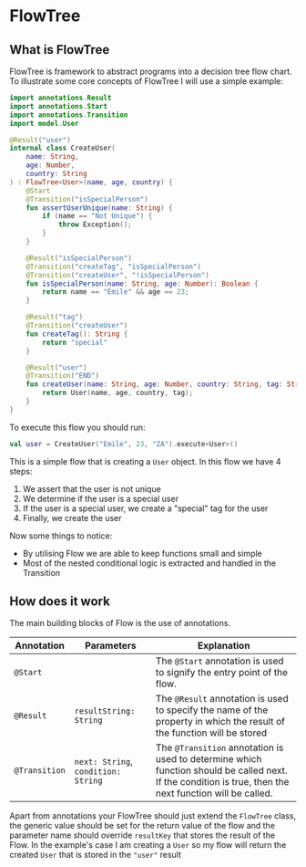# FlowTree

## What is FlowTree

FlowTree is framework to abstract programs into a decision tree flow chart. To illustrate some core concepts of FlowTree
I will use a simple example:

```Kotlin
import annotations.Result
import annotations.Start
import annotations.Transition
import model.User

@Result("user")
internal class CreateUser(
    name: String,
    age: Number,
    country: String
) : FlowTree<User>(name, age, country) {
    @Start
    @Transition("isSpecialPerson")
    fun assertUserUnique(name: String) {
        if (name == "Not Unique") {
            throw Exception();
        }
    }

    @Result("isSpecialPerson")
    @Transition("createTag", "isSpecialPerson")
    @Transition("createUser", "!isSpecialPerson")
    fun isSpecialPerson(name: String, age: Number): Boolean {
        return name == "Emile" && age == 23;
    }

    @Result("tag")
    @Transition("createUser")
    fun createTag(): String {
        return "special"
    }

    @Result("user")
    @Transition("END")
    fun createUser(name: String, age: Number, country: String, tag: String?): User {
        return User(name, age, country, tag);
    }
}
```

To execute this flow you should run:

```Kotlin
val user = CreateUser("Emile", 23, "ZA").execute<User>()
```

This is a simple flow that is creating a `User` object. In this flow we have 4 steps:

1. We assert that the user is not unique
2. We determine if the user is a special user
3. If the user is a special user, we create a "special" tag for the user
4. Finally, we create the user

Now some things to notice:

- By utilising Flow we are able to keep functions small and simple
- Most of the nested conditional logic is extracted and handled in the Transition

## How does it work

The main building blocks of Flow is the use of annotations.

| Annotation    | Parameters                          | Explanation                                                                                                                                              |
|---------------|-------------------------------------|----------------------------------------------------------------------------------------------------------------------------------------------------------|
| `@Start`      |                                     | The `@Start` annotation is used to signify the entry point of the flow.                                                                                  |
| `@Result`     | `resultString: String`              | The `@Result` annotation is used to specify the name of the property in which the result of the function will be stored                                  |
| `@Transition` | `next: String`, `condition: String` | The `@Transition` annotation is used to determine which function should be called next. If the condition is true, then the next function will be called. |

Apart from annotations your FlowTree should just extend the `FlowTree` class, the generic value should be set for the
return value of the flow and the parameter name should override `resultKey` that stores the result of the Flow. In the
example's case I am creating a `User` so my flow will return the created `User` that is stored in the `"user"` result